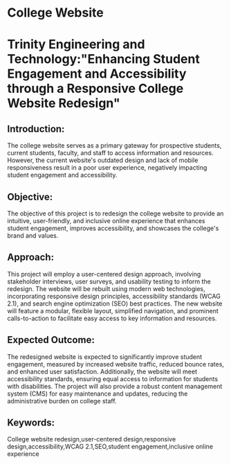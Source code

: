 # College Website
# Trinity Engineering and Technology:"Enhancing Student Engagement and Accessibility through a Responsive College Website Redesign"
## Introduction: 
The college website serves as a primary gateway for prospective students, current students, faculty, and staff to access information and resources. However, the current website's outdated design and lack of mobile responsiveness result in a poor user experience, negatively impacting student engagement and accessibility.

## Objective:
The objective of this project is to redesign the college website to provide an intuitive, user-friendly, and inclusive online experience that enhances student engagement, improves accessibility, and showcases the college's brand and values.

## Approach:
This project will employ a user-centered design approach, involving stakeholder interviews, user surveys, and usability testing to inform the redesign. The website will be rebuilt using modern web technologies, incorporating responsive design principles, accessibility standards (WCAG 2.1), and search engine optimization (SEO) best practices. The new website will feature a modular, flexible layout, simplified navigation, and prominent calls-to-action to facilitate easy access to key information and resources.

## Expected Outcome: 
The redesigned website is expected to significantly improve student engagement, measured by increased website traffic, reduced bounce rates, and enhanced user satisfaction. Additionally, the website will meet accessibility standards, ensuring equal access to information for students with disabilities. The project will also provide a robust content management system (CMS) for easy maintenance and updates, reducing the administrative burden on college staff.

## Keywords: 
College website redesign,user-centered design,responsive design,accessibility,WCAG 2.1,SEO,student engagement,inclusive online experience

